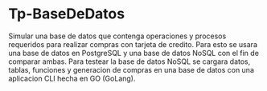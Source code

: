 # Tp-BaseDeDatos
Simular una base de datos que contenga operaciones y procesos requeridos para realizar compras con tarjeta de credito.   Para esto se usara una base de datos en PostgreSQL y una base de datos NoSQL con el fin de comparar ambas.   Para testear la base de datos NoSQL se cargara datos, tablas, funciones y generacion de compras en una base de datos con una aplicacion CLI hecha en GO (GoLang).

